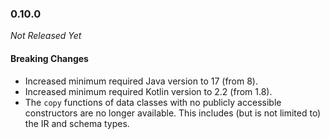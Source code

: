 ### 0.10.0

_Not Released Yet_

#### Breaking Changes

- Increased minimum required Java version to 17 (from 8).
- Increased minimum required Kotlin version to 2.2 (from 1.8).
- The `copy` functions of data classes with no publicly accessible constructors
  are no longer available. This includes (but is not limited to) the IR and
  schema types.